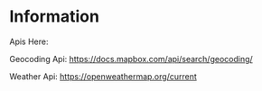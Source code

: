 # Information

Apis Here:

Geocoding Api: 
https://docs.mapbox.com/api/search/geocoding/

Weather Api:
https://openweathermap.org/current


